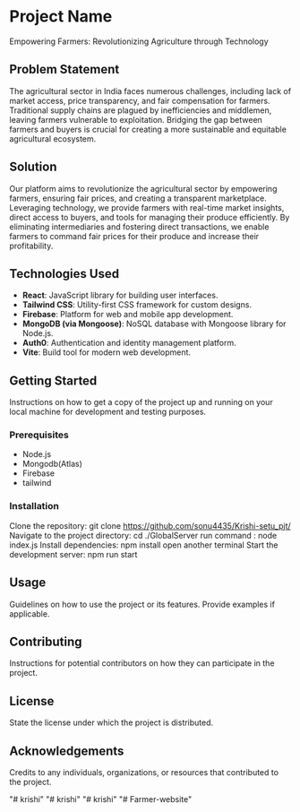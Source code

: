 # Project Name

Empowering Farmers: Revolutionizing Agriculture through Technology

## Problem Statement

The agricultural sector in India faces numerous challenges, including lack of market access, price transparency, and fair compensation for farmers. Traditional supply chains are plagued by inefficiencies and middlemen, leaving farmers vulnerable to exploitation. Bridging the gap between farmers and buyers is crucial for creating a more sustainable and equitable agricultural ecosystem.

## Solution

Our platform aims to revolutionize the agricultural sector by empowering farmers, ensuring fair prices, and creating a transparent marketplace. Leveraging technology, we provide farmers with real-time market insights, direct access to buyers, and tools for managing their produce efficiently. By eliminating intermediaries and fostering direct transactions, we enable farmers to command fair prices for their produce and increase their profitability.

## Technologies Used

- **React**: JavaScript library for building user interfaces.
- **Tailwind CSS**: Utility-first CSS framework for custom designs.
- **Firebase**: Platform for web and mobile app development.
- **MongoDB (via Mongoose)**: NoSQL database with Mongoose library for Node.js.
- **Auth0**: Authentication and identity management platform.
- **Vite**: Build tool for modern web development.

## Getting Started

Instructions on how to get a copy of the project up and running on your local machine for development and testing purposes.

### Prerequisites
- Node.js
- Mongodb(Atlas)
- Firebase
- tailwind


### Installation

Clone the repository: git clone https://github.com/sonu4435/Krishi-setu_pjt/
Navigate to the project directory: cd ./GlobalServer
run command : node index.js
Install dependencies: npm install
open another terminal
Start the development server: npm run start


## Usage

Guidelines on how to use the project or its features. Provide examples if applicable.

## Contributing

Instructions for potential contributors on how they can participate in the project.

## License

State the license under which the project is distributed.

## Acknowledgements

Credits to any individuals, organizations, or resources that contributed to the project.




"# krishi" 
"# krishi" 
"# krishi" 
"# Farmer-website" 
